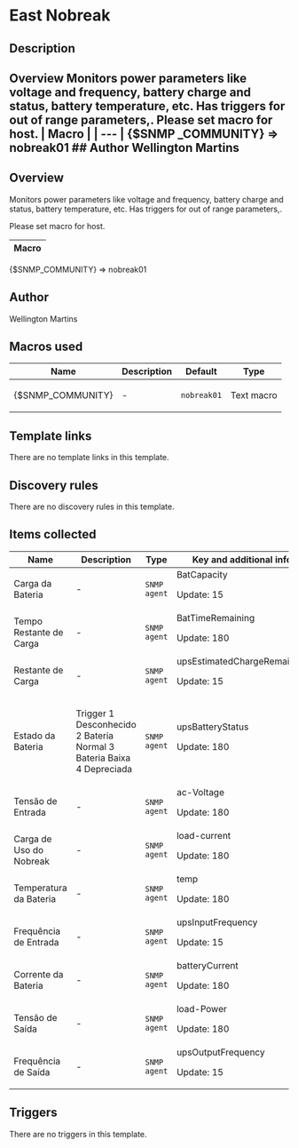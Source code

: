 # East Nobreak

## Description

## Overview Monitors power parameters like voltage and frequency, battery charge and status, battery temperature, etc. Has triggers for out of range parameters,. Please set macro for host. | Macro | | --- | {$SNMP _COMMUNITY} ⇒ nobreak01 ## Author Wellington Martins 

## Overview

Monitors power parameters like voltage and frequency, battery charge and status, battery temperature, etc. Has triggers for out of range parameters,.


Please set macro for host. 




| Macro |
| --- |


{$SNMP\_COMMUNITY} ⇒ nobreak01



## Author

Wellington Martins

## Macros used

|Name|Description|Default|Type|
|----|-----------|-------|----|
|{$SNMP_COMMUNITY}|<p>-</p>|`nobreak01`|Text macro|
## Template links

There are no template links in this template.

## Discovery rules

There are no discovery rules in this template.

## Items collected

|Name|Description|Type|Key and additional info|
|----|-----------|----|----|
|Carga da Bateria|<p>-</p>|`SNMP agent`|BatCapacity<p>Update: 15</p>|
|Tempo Restante de Carga|<p>-</p>|`SNMP agent`|BatTimeRemaining<p>Update: 180</p>|
|Restante de Carga|<p>-</p>|`SNMP agent`|upsEstimatedChargeRemaining<p>Update: 15</p>|
|Estado da Bateria|<p>Trigger 1 Desconhecido 2 Bateria Normal 3 Bateria Baixa 4 Depreciada</p>|`SNMP agent`|upsBatteryStatus<p>Update: 180</p>|
|Tensão de Entrada|<p>-</p>|`SNMP agent`|ac-Voltage<p>Update: 180</p>|
|Carga de Uso do Nobreak|<p>-</p>|`SNMP agent`|load-current<p>Update: 180</p>|
|Temperatura da Bateria|<p>-</p>|`SNMP agent`|temp<p>Update: 180</p>|
|Frequência de Entrada|<p>-</p>|`SNMP agent`|upsInputFrequency<p>Update: 15</p>|
|Corrente da Bateria|<p>-</p>|`SNMP agent`|batteryCurrent<p>Update: 180</p>|
|Tensão de Saída|<p>-</p>|`SNMP agent`|load-Power<p>Update: 180</p>|
|Frequência de Saída|<p>-</p>|`SNMP agent`|upsOutputFrequency<p>Update: 15</p>|
## Triggers

There are no triggers in this template.

